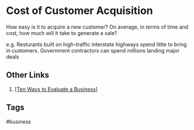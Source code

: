 # Cost of Customer Acquisition

How easy is it to acquire a new customer? On average, in terms of time and cost, how much will it take to generate a sale?  

e.g. Resturants built on high-traffic interstate highways spend little to bring in customers. Government contractors can spend millions landing major deals  

## Other Links
1. [\[Ten Ways to Evaluate a Business\]](../202203182053)  

## Tags
#business
